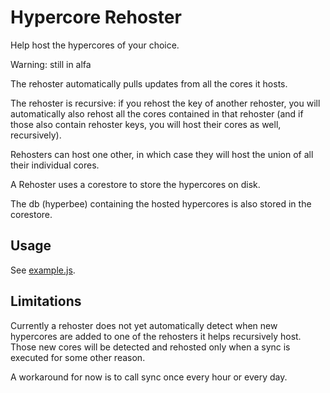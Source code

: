 # Hypercore Rehoster

Help host the hypercores of your choice.

Warning: still in alfa

The rehoster automatically pulls updates from all the cores it hosts.

The rehoster is recursive: if you rehost the key of another rehoster, you will automatically
also rehost all the cores contained in that rehoster (and if those also contain rehoster keys, you will host their cores as well, recursively).

Rehosters can host one other, in which case they will host the union of all their individual cores.

A Rehoster uses a corestore to store the hypercores on disk.

The db (hyperbee) containing the hosted hypercores is also stored in the corestore.
## Usage

See [example.js](example.js).

## Limitations

Currently a rehoster does not yet automatically detect when new hypercores are added
to one of the rehosters it helps recursively host.
Those new cores will be detected and rehosted only when a sync is executed for some other reason.

A workaround for now is to call sync once every hour or every day.
